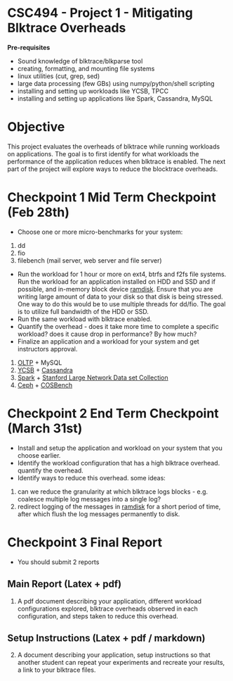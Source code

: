 # CSC494 - Project 1 - Mitigating Blktrace Overheads

**Pre-requisites**

- Sound knowledge of blktrace/blkparse tool
- creating, formatting, and mounting file systems
- linux utilities (cut, grep, sed)
- large data processing (few GBs) using numpy/python/shell scripting
- installing and setting up workloads like YCSB, TPCC
- installing and setting up applications like Spark, Cassandra, MySQL

# Objective

This project evaluates the overheads of blktrace while running workloads on applications. The goal is to first identify for what workloads the performance of the application reduces when blktrace is enabled. The next part of the project will explore ways to reduce the blocktrace overheads.

# Checkpoint 1 Mid Term Checkpoint (Feb 28th)
- Choose one or more micro-benchmarks for your system:
1. dd
2. fio
3. filebench (mail server, web server and file server)

- Run the workload for 1 hour or more on ext4, btrfs and f2fs file systems. Run the workload for an application installed on HDD and SSD and if possible, and in-memory block device [ramdisk](https://www.jamescoyle.net/how-to/943-create-a-ram-disk-in-linux). Ensure that you are writing large amount of data to your disk so that disk is being stressed. One way to do this would be to use multiple threads for dd/fio. The goal is to utilize full bandwidth of the HDD or SSD.
- Run the same workload with blktrace enabled.
- Quantify the overhead - does it take more time to complete a specific workload? does it cause drop in performance? By how much?
- Finalize an application and a workload for your system and get instructors approval.
1. [OLTP](https://github.com/oltpbenchmark/oltpbench) + MySQL
2. [YCSB](https://github.com/brianfrankcooper/YCSB/wiki) + [Cassandra](https://github.com/apache/cassandra)
3. [Spark](https://github.com/apache/spark) + [Stanford Large Network Data set Collection](https://snap.stanford.edu/data/)
4. [Ceph](https://ceph.com/) + [COSBench](https://github.com/intel-cloud/cosbench)

# Checkpoint 2 End Term Checkpoint (March 31st)
- Install and setup the application and workload on your system that you choose earlier.
- Identify the workload configuration that has a high blktrace overhead. quantify the overhead.
- Identify ways to reduce this overhead. some ideas:
1. can we reduce the granularity at which blktrace logs blocks - e.g. coalesce multiple log messages into a single log?
2. redirect logging of the messages in [ramdisk](https://www.jamescoyle.net/how-to/943-create-a-ram-disk-in-linux) for a short period of time, after which flush the log messages permanently to disk.

# Checkpoint 3 Final Report
- You should submit 2 reports

## Main Report (Latex + pdf)
1. A pdf document describing your application, different workload configurations explored, blktrace overheads observed in each configuration, and steps taken to reduce this overhead.

## Setup Instructions (Latex + pdf / markdown)
2. A document describing your application, setup instructions so that another student can repeat your experiments and recreate your results, a link to your blktrace files.

